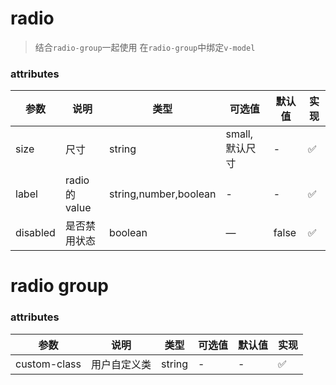 # radio
> 结合`radio-group`一起使用
> 在`radio-group`中绑定`v-model`


### attributes
| 参数      | 说明          | 类型      | 可选值                           | 默认值  | 实现  |
|---------- |-------------- |---------- |--------------------------------  |-------- |-------- |
| size | 尺寸 | string | small, 默认尺寸 | - | ✅ |
| label | radio的value | string,number,boolean | - | - | ✅ |
| disabled | 是否禁用状态 | boolean | — | false | ✅ |

# radio group

### attributes
| 参数      | 说明          | 类型      | 可选值                           | 默认值  | 实现  |
|---------- |-------------- |---------- |--------------------------------  |-------- |-------- |
| custom-class | 用户自定义类 | string | - | - | ✅ |
